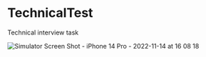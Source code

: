 # TechnicalTest
Technical interview task

![Simulator Screen Shot - iPhone 14 Pro - 2022-11-14 at 16 08 18](https://user-images.githubusercontent.com/946678/201695251-362542b4-164d-4a34-86dc-2551dd1314ce.png)
